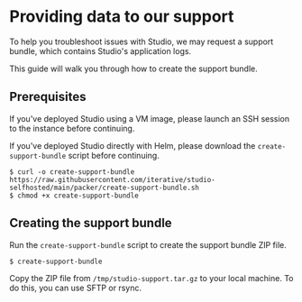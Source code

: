 # Providing data to our support

To help you troubleshoot issues with Studio, we may request a support bundle,
which contains Studio's application logs.

This guide will walk you through how to create the support bundle.

## Prerequisites

<toggle>
<tab title="VM (AMI)">

If you've deployed Studio using a VM image, please launch an SSH session to the
instance before continuing.

</tab>

<tab title="Helm">

If you've deployed Studio directly with Helm, please download the
`create-support-bundle` script before continuing.

```cli
$ curl -o create-support-bundle https://raw.githubusercontent.com/iterative/studio-selfhosted/main/packer/create-support-bundle.sh
$ chmod +x create-support-bundle
```

</tab>
</toggle>

## Creating the support bundle

Run the `create-support-bundle` script to create the support bundle ZIP file.

```cli
$ create-support-bundle
```

Copy the ZIP file from `/tmp/studio-support.tar.gz` to your local machine. To do
this, you can use SFTP or rsync.
